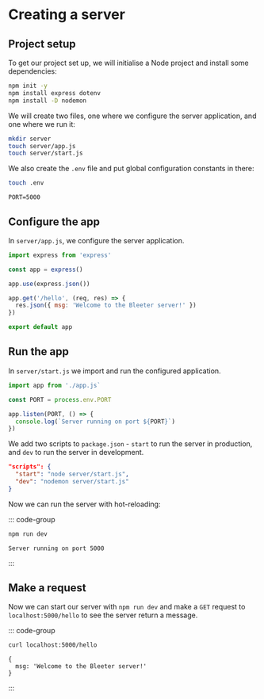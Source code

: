# Creating a server

## Project setup

To get our project set up, we will initialise a Node project and install some
dependencies:

```bash
npm init -y
npm install express dotenv
npm install -D nodemon
```

We will create two files, one where we configure the server application, and one
where we run it:

```bash
mkdir server
touch server/app.js
touch server/start.js
```

We also create the `.env` file and put global configuration constants in there:

```bash
touch .env
```

```.env
PORT=5000
```

## Configure the app

In `server/app.js`, we configure the server application.

```js
import express from 'express'

const app = express()

app.use(express.json())

app.get('/hello', (req, res) => {
  res.json({ msg: 'Welcome to the Bleeter server!' })
})

export default app
```

## Run the app

In `server/start.js` we import and run the configured application.

```js
import app from './app.js`

const PORT = process.env.PORT

app.listen(PORT, () => {
  console.log(`Server running on port ${PORT}`)
})
```

We add two scripts to `package.json` - `start` to run the server in production,
and `dev` to run the server in development.

```json
"scripts": {
  "start": "node server/start.js",
  "dev": "nodemon server/start.js"
}
```

Now we can run the server with hot-reloading:

::: code-group

```bash
npm run dev
```

```console [output]
Server running on port 5000
```

:::

## Make a request

Now we can start our server with `npm run dev` and make a `GET` request to
`localhost:5000/hello` to see the server return a message.

::: code-group

```bash
curl localhost:5000/hello
```

```console [output]
{
  msg: 'Welcome to the Bleeter server!'
}
```

:::
